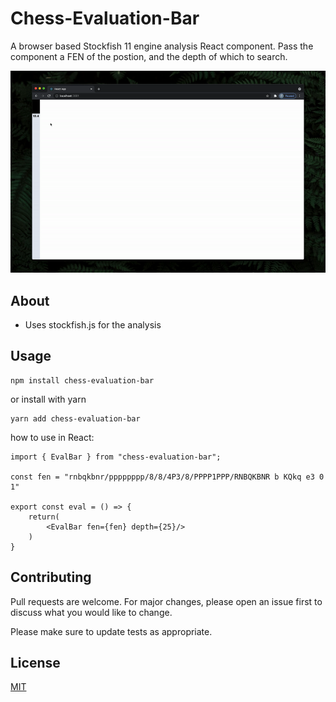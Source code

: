 # Chess-Evaluation-Bar

A browser based Stockfish 11 engine analysis React component. Pass the component a FEN of the postion, and the depth of which to search.

  
  

<p  align="center">

<img src="https://github.com/trevor-ofarrell/chess-evaluation-bar/blob/main/public/appdemo.gif?raw=true"  alt="My Project GIF"  width="auto"  height="auto">

</p>

  

## About

- Uses stockfish.js for the analysis

  

## Usage

```
npm install chess-evaluation-bar
```
or install with yarn
```
yarn add chess-evaluation-bar
```

how to use in React:

	import { EvalBar } from "chess-evaluation-bar";

	const fen = "rnbqkbnr/pppppppp/8/8/4P3/8/PPPP1PPP/RNBQKBNR b KQkq e3 0 1"
	
	export const eval = () => {
		return(
			<EvalBar fen={fen} depth={25}/>
		)
	}

  
  

## Contributing

  

Pull requests are welcome. For major changes, please open an issue first to discuss what you would like to change.

  

Please make sure to update tests as appropriate.

  

## License

  

[MIT](https://choosealicense.com/licenses/mit/)